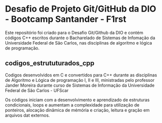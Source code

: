 # Desafio de Projeto Git/GitHub da DIO - Bootcamp Santander - F1rst

Este repositório foi criado para o Desafio Git/Github da DIO e contém códigos C++ escritos durante o Bacharelado de Sistemas de Infomação da Universidade Federal de São Carlos, nas disciplinas de algoritmo e lógica de programação.

## codigos_estrututurados_cpp

Codigos desenvolvidos em C e convertidos para C++ durante as disciplinas de Algoritmo e Lógica de programação I, II e III, 
ministradas pelo professor Jander Moreira durante curso de Sistemas de Informação da Universidade Federal de São Carlos - UFScar

Os códigos iniciam com a desenvolvimento e aprendizado de estruturas condicionais, loops e aumentam a complexidade para utilização de
ponteiros, alocação dinâmica de mémória e criação, leitura e gração em arquivos dat externos.


